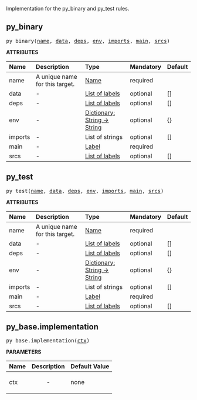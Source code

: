 <!-- Generated with Stardoc: http://skydoc.bazel.build -->

Implementation for the py_binary and py_test rules.

<a id="py_binary"></a>

## py_binary

<pre>
py_binary(<a href="#py_binary-name">name</a>, <a href="#py_binary-data">data</a>, <a href="#py_binary-deps">deps</a>, <a href="#py_binary-env">env</a>, <a href="#py_binary-imports">imports</a>, <a href="#py_binary-main">main</a>, <a href="#py_binary-srcs">srcs</a>)
</pre>



**ATTRIBUTES**


| Name  | Description | Type | Mandatory | Default |
| :------------- | :------------- | :------------- | :------------- | :------------- |
| <a id="py_binary-name"></a>name |  A unique name for this target.   | <a href="https://bazel.build/concepts/labels#target-names">Name</a> | required |  |
| <a id="py_binary-data"></a>data |  -   | <a href="https://bazel.build/concepts/labels">List of labels</a> | optional | [] |
| <a id="py_binary-deps"></a>deps |  -   | <a href="https://bazel.build/concepts/labels">List of labels</a> | optional | [] |
| <a id="py_binary-env"></a>env |  -   | <a href="https://bazel.build/rules/lib/dict">Dictionary: String -> String</a> | optional | {} |
| <a id="py_binary-imports"></a>imports |  -   | List of strings | optional | [] |
| <a id="py_binary-main"></a>main |  -   | <a href="https://bazel.build/concepts/labels">Label</a> | required |  |
| <a id="py_binary-srcs"></a>srcs |  -   | <a href="https://bazel.build/concepts/labels">List of labels</a> | optional | [] |


<a id="py_test"></a>

## py_test

<pre>
py_test(<a href="#py_test-name">name</a>, <a href="#py_test-data">data</a>, <a href="#py_test-deps">deps</a>, <a href="#py_test-env">env</a>, <a href="#py_test-imports">imports</a>, <a href="#py_test-main">main</a>, <a href="#py_test-srcs">srcs</a>)
</pre>



**ATTRIBUTES**


| Name  | Description | Type | Mandatory | Default |
| :------------- | :------------- | :------------- | :------------- | :------------- |
| <a id="py_test-name"></a>name |  A unique name for this target.   | <a href="https://bazel.build/concepts/labels#target-names">Name</a> | required |  |
| <a id="py_test-data"></a>data |  -   | <a href="https://bazel.build/concepts/labels">List of labels</a> | optional | [] |
| <a id="py_test-deps"></a>deps |  -   | <a href="https://bazel.build/concepts/labels">List of labels</a> | optional | [] |
| <a id="py_test-env"></a>env |  -   | <a href="https://bazel.build/rules/lib/dict">Dictionary: String -> String</a> | optional | {} |
| <a id="py_test-imports"></a>imports |  -   | List of strings | optional | [] |
| <a id="py_test-main"></a>main |  -   | <a href="https://bazel.build/concepts/labels">Label</a> | required |  |
| <a id="py_test-srcs"></a>srcs |  -   | <a href="https://bazel.build/concepts/labels">List of labels</a> | optional | [] |


<a id="py_base.implementation"></a>

## py_base.implementation

<pre>
py_base.implementation(<a href="#py_base.implementation-ctx">ctx</a>)
</pre>



**PARAMETERS**


| Name  | Description | Default Value |
| :------------- | :------------- | :------------- |
| <a id="py_base.implementation-ctx"></a>ctx |  <p align="center"> - </p>   |  none |


